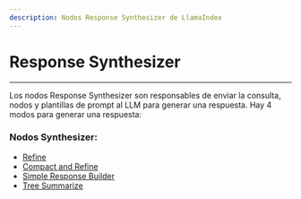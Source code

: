 ```yaml
---
description: Nodos Response Synthesizer de LlamaIndex
---
```


# Response Synthesizer

***

Los nodos Response Synthesizer son responsables de enviar la consulta, nodos y plantillas de prompt al LLM para generar una respuesta. Hay 4 modos para generar una respuesta:

### Nodos Synthesizer:

* [Refine](refine.md)
* [Compact and Refine](compact-and-refine.md)
* [Simple Response Builder](simple-response-builder.md)
* [Tree Summarize](tree-summarize.md)
